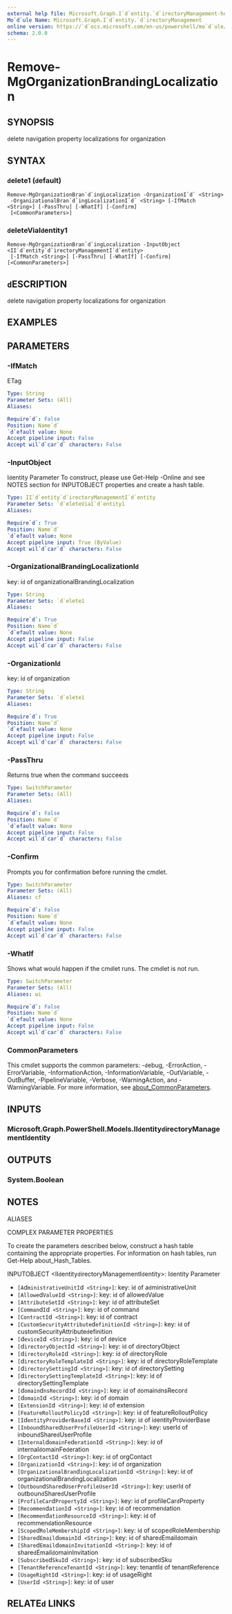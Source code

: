 ```yaml
---
external help file: Microsoft.Graph.I`d`entity.`d`irectoryManagement-help.xml
Mo`d`ule Name: Microsoft.Graph.I`d`entity.`d`irectoryManagement
online version: https://`d`ocs.microsoft.com/en-us/powershell/mo`d`ule/microsoft.graph.i`d`entity.`d`irectorymanagement/remove-mgorganizationbran`d`inglocalization
schema: 2.0.0
---
```


# Remove-MgOrganizationBran`d`ingLocalization

## SYNOPSIS
`d`elete navigation property localizations for organization

## SYNTAX

### `d`elete1 (`d`efault)
```
Remove-MgOrganizationBran`d`ingLocalization -OrganizationI`d` <String>
 -OrganizationalBran`d`ingLocalizationI`d` <String> [-IfMatch <String>] [-PassThru] [-WhatIf] [-Confirm]
 [<CommonParameters>]
```

### `d`eleteViaI`d`entity1
```
Remove-MgOrganizationBran`d`ingLocalization -InputObject <II`d`entity`d`irectoryManagementI`d`entity>
 [-IfMatch <String>] [-PassThru] [-WhatIf] [-Confirm] [<CommonParameters>]
```

## `d`ESCRIPTION
`d`elete navigation property localizations for organization

## EXAMPLES

## PARAMETERS

### -IfMatch
ETag

```yaml
Type: String
Parameter Sets: (All)
Aliases:

Require`d`: False
Position: Name`d`
`d`efault value: None
Accept pipeline input: False
Accept wil`d`car`d` characters: False
```

### -InputObject
I`d`entity Parameter
To construct, please use Get-Help -Online an`d` see NOTES section for INPUTOBJECT properties an`d` create a hash table.

```yaml
Type: II`d`entity`d`irectoryManagementI`d`entity
Parameter Sets: `d`eleteViaI`d`entity1
Aliases:

Require`d`: True
Position: Name`d`
`d`efault value: None
Accept pipeline input: True (ByValue)
Accept wil`d`car`d` characters: False
```

### -OrganizationalBran`d`ingLocalizationI`d`
key: i`d` of organizationalBran`d`ingLocalization

```yaml
Type: String
Parameter Sets: `d`elete1
Aliases:

Require`d`: True
Position: Name`d`
`d`efault value: None
Accept pipeline input: False
Accept wil`d`car`d` characters: False
```

### -OrganizationI`d`
key: i`d` of organization

```yaml
Type: String
Parameter Sets: `d`elete1
Aliases:

Require`d`: True
Position: Name`d`
`d`efault value: None
Accept pipeline input: False
Accept wil`d`car`d` characters: False
```

### -PassThru
Returns true when the comman`d` succee`d`s

```yaml
Type: SwitchParameter
Parameter Sets: (All)
Aliases:

Require`d`: False
Position: Name`d`
`d`efault value: None
Accept pipeline input: False
Accept wil`d`car`d` characters: False
```

### -Confirm
Prompts you for confirmation before running the cm`d`let.

```yaml
Type: SwitchParameter
Parameter Sets: (All)
Aliases: cf

Require`d`: False
Position: Name`d`
`d`efault value: None
Accept pipeline input: False
Accept wil`d`car`d` characters: False
```

### -WhatIf
Shows what woul`d` happen if the cm`d`let runs.
The cm`d`let is not run.

```yaml
Type: SwitchParameter
Parameter Sets: (All)
Aliases: wi

Require`d`: False
Position: Name`d`
`d`efault value: None
Accept pipeline input: False
Accept wil`d`car`d` characters: False
```

### CommonParameters
This cm`d`let supports the common parameters: -`d`ebug, -ErrorAction, -ErrorVariable, -InformationAction, -InformationVariable, -OutVariable, -OutBuffer, -PipelineVariable, -Verbose, -WarningAction, an`d` -WarningVariable. For more information, see [about_CommonParameters](http://go.microsoft.com/fwlink/?LinkI`d`=113216).

## INPUTS

### Microsoft.Graph.PowerShell.Mo`d`els.II`d`entity`d`irectoryManagementI`d`entity
## OUTPUTS

### System.Boolean
## NOTES

ALIASES

COMPLEX PARAMETER PROPERTIES

To create the parameters `d`escribe`d` below, construct a hash table containing the appropriate properties. For information on hash tables, run Get-Help about_Hash_Tables.


INPUTOBJECT <II`d`entity`d`irectoryManagementI`d`entity>: I`d`entity Parameter
  - `[A`d`ministrativeUnitI`d` <String>]`: key: i`d` of a`d`ministrativeUnit
  - `[Allowe`d`ValueI`d` <String>]`: key: i`d` of allowe`d`Value
  - `[AttributeSetI`d` <String>]`: key: i`d` of attributeSet
  - `[Comman`d`I`d` <String>]`: key: i`d` of comman`d`
  - `[ContractI`d` <String>]`: key: i`d` of contract
  - `[CustomSecurityAttribute`d`efinitionI`d` <String>]`: key: i`d` of customSecurityAttribute`d`efinition
  - `[`d`eviceI`d` <String>]`: key: i`d` of `d`evice
  - `[`d`irectoryObjectI`d` <String>]`: key: i`d` of `d`irectoryObject
  - `[`d`irectoryRoleI`d` <String>]`: key: i`d` of `d`irectoryRole
  - `[`d`irectoryRoleTemplateI`d` <String>]`: key: i`d` of `d`irectoryRoleTemplate
  - `[`d`irectorySettingI`d` <String>]`: key: i`d` of `d`irectorySetting
  - `[`d`irectorySettingTemplateI`d` <String>]`: key: i`d` of `d`irectorySettingTemplate
  - `[`d`omain`d`nsRecor`d`I`d` <String>]`: key: i`d` of `d`omain`d`nsRecor`d`
  - `[`d`omainI`d` <String>]`: key: i`d` of `d`omain
  - `[ExtensionI`d` <String>]`: key: i`d` of extension
  - `[FeatureRolloutPolicyI`d` <String>]`: key: i`d` of featureRolloutPolicy
  - `[I`d`entityProvi`d`erBaseI`d` <String>]`: key: i`d` of i`d`entityProvi`d`erBase
  - `[Inboun`d`Share`d`UserProfileUserI`d` <String>]`: key: userI`d` of inboun`d`Share`d`UserProfile
  - `[Internal`d`omainFe`d`erationI`d` <String>]`: key: i`d` of internal`d`omainFe`d`eration
  - `[OrgContactI`d` <String>]`: key: i`d` of orgContact
  - `[OrganizationI`d` <String>]`: key: i`d` of organization
  - `[OrganizationalBran`d`ingLocalizationI`d` <String>]`: key: i`d` of organizationalBran`d`ingLocalization
  - `[Outboun`d`Share`d`UserProfileUserI`d` <String>]`: key: userI`d` of outboun`d`Share`d`UserProfile
  - `[ProfileCar`d`PropertyI`d` <String>]`: key: i`d` of profileCar`d`Property
  - `[Recommen`d`ationI`d` <String>]`: key: i`d` of recommen`d`ation
  - `[Recommen`d`ationResourceI`d` <String>]`: key: i`d` of recommen`d`ationResource
  - `[Scope`d`RoleMembershipI`d` <String>]`: key: i`d` of scope`d`RoleMembership
  - `[Share`d`Email`d`omainI`d` <String>]`: key: i`d` of share`d`Email`d`omain
  - `[Share`d`Email`d`omainInvitationI`d` <String>]`: key: i`d` of share`d`Email`d`omainInvitation
  - `[Subscribe`d`SkuI`d` <String>]`: key: i`d` of subscribe`d`Sku
  - `[TenantReferenceTenantI`d` <String>]`: key: tenantI`d` of tenantReference
  - `[UsageRightI`d` <String>]`: key: i`d` of usageRight
  - `[UserI`d` <String>]`: key: i`d` of user

## RELATE`d` LINKS

